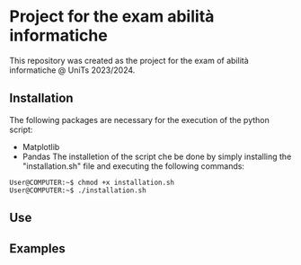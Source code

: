 # Project for the exam abilità informatiche
This repository was created as the project for the exam of abilità informatiche @ UniTs 2023/2024.
## Installation
The following packages are necessary for the execution of the python script:
* Matplotlib
* Pandas
The installetion of the script che be done by simply installing the "installation.sh" file and executing the following commands:
```Console
User@COMPUTER:~$ chmod +x installation.sh
User@COMPUTER:~$ ./installation.sh
```
## Use 
## Examples
